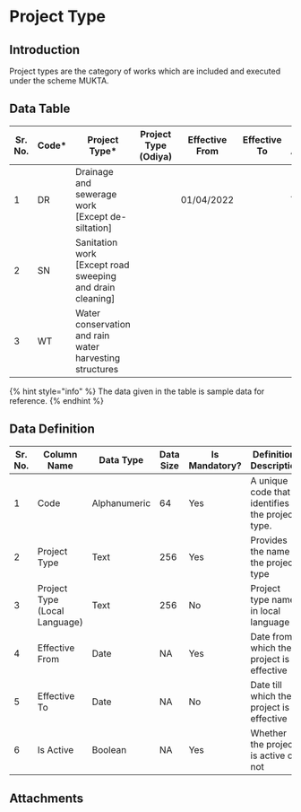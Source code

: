 # Project Type

## Introduction

Project types are the category of works which are included and executed under the scheme MUKTA. &#x20;

## Data Table

| Sr. No. | Code\* | Project Type\*                                             | Project Type (Odiya) | Effective From | Effective To | Is Active |
| ------- | ------ | ---------------------------------------------------------- | -------------------- | -------------- | ------------ | --------- |
| 1       | DR     | Drainage and sewerage work \[Except de-siltation]          |                      | 01/04/2022     |              | Yes       |
| 2       | SN     | Sanitation work \[Except road sweeping and drain cleaning] |                      |                |              |           |
| 3       | WT     | Water conservation and rain water harvesting structures    |                      |                |              |           |

{% hint style="info" %}
The data given in the table is sample data for reference.
{% endhint %}

## Data Definition

| Sr. No. | Column Name                   | Data Type    | Data Size | Is Mandatory? | Definition/ Description                         |
| ------- | ----------------------------- | ------------ | --------- | ------------- | ----------------------------------------------- |
| 1       | Code                          | Alphanumeric | 64        | Yes           | A unique code that identifies the project type. |
| 2       | Project Type                  | Text         | 256       | Yes           | Provides the name of the project type           |
| 3       | Project Type (Local Language) | Text         | 256       | No            | Project type name in local language             |
| 4       | Effective From                | Date         | NA        | Yes           | Date from which the project is effective        |
| 5       | Effective To                  | Date         | NA        | No            | Date till which the project is effective        |
| 6       | Is Active                     | Boolean      | NA        | Yes           | Whether the project is active or not            |

## Attachments



